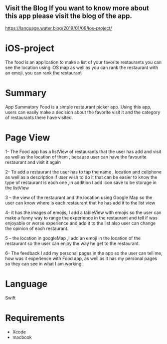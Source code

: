 
## Visit the Blog If you want to know more about this app please visit the blog of the app.
https://language.water.blog/2019/01/09/ios-project/

# iOS-project
The food is an application to make a list of your favorite restaurants 
you can see the location using iOS map as well as you can rank the restaurant
with an emoji, you can rank the restaurant

# Summary 
App Summatory
Food is a simple restaurant picker app. 
Using this app, users can easily make a decision about the favorite visit it and the category of restaurants there have visited. 

# Page View

1- The Food app has a listView of restaurants that the user has add and visit as well as the location of them , because user can have the favourite restaurant and visit it again

2- To add a restaurant the user has to tap the name , location and cellphone as well as a description if user wish to do it that can be easier to know the type of restaurant is each one ,in addition I add icon save to be storage in the listView

3 – the view of the restaurant and the location using Google Map so the user can know where is each restaurant that he has add it to the list view

4- it has the images of emojis, I add a tableView with emojis so the user can make a funny way to range the experience in the restaurant and tell if was enjoyable or worse experience and add it to the list also user can change the opinion of each restaurant.

5 – the location in googleMap ,I add an emoji in the location of the restaurant so the user can enjoy the way he get to the restaurant.

6- The feedback I add my personal pages in the app so the user can tell me, how was it experience with Food app, as well as it has my personal pages so they can see in what I am working.

# Language 
Swift 

# Requirements
* Xcode 
* macbook




